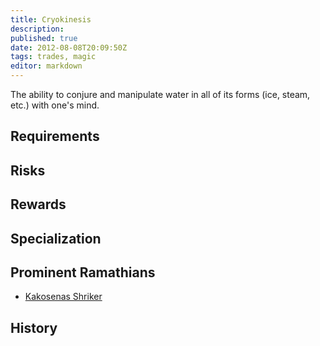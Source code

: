 ```yaml
---
title: Cryokinesis
description:
published: true
date: 2012-08-08T20:09:50Z
tags: trades, magic
editor: markdown
---
```


The ability to conjure and manipulate water in all of its forms (ice, steam, etc.) with one's mind.

## Requirements

## Risks

## Rewards

## Specialization

## Prominent Ramathians

- [Kakosenas Shriker](/characters/kakosenas-shriker)

## History
